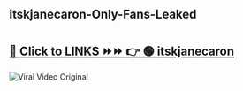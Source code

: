 
 ## itskjanecaron-Only-Fans-Leaked

# <h2><a href="https://clipsfans.com/itskjanecaron&ref=git">🔗 Click to LINKS ⏩⏩ 👉 🟢 itskjanecaron </a></h2>

<a href="https://clipsfans.com/itskjanecaron&ref=git" rel="nofollow" data-target="animated-image.originalLink"><img src="https://i.ibb.co.com/xMMVF88/686577567.gif" alt="Viral Video Original" style="max-width: 100%; display: inline-block;" data-target="animated-image.originalImage"></a>
